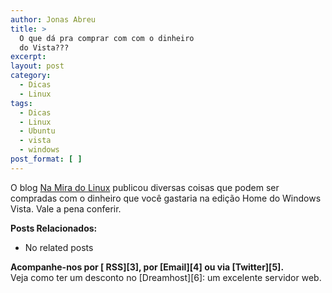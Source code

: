 ```yaml
---
author: Jonas Abreu
title: >
  O que dá pra comprar com com o dinheiro
  do Vista???
excerpt:
layout: post
category:
  - Dicas
  - Linux
tags:
  - Dicas
  - Linux
  - Ubuntu
  - vista
  - windows
post_format: [ ]
---
```

O blog [Na Mira do Linux][1] publicou diversas coisas que podem ser compradas com o dinheiro que você gastaria na edição Home do Windows Vista. Vale a pena conferir.

**Posts Relacionados:** 
*   No related posts









**Acompanhe-nos por [ RSS][3], por [Email][4] ou via [Twitter][5].**  
Veja como ter um desconto no [Dreamhost][6]: um excelente servidor web.

 [1]: http://my.opera.com/angelight/blog/2007/03/11/o-que-pode-ser-comprado-com-o-dinheiro-do-windows-vista






